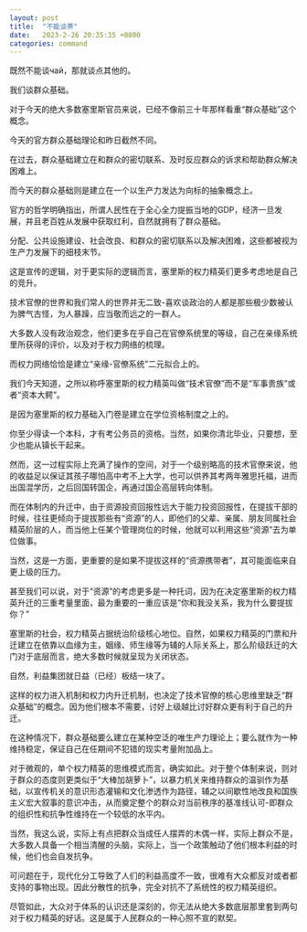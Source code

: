 ```yaml
---
layout: post
title:  "不能谈茶"
date:   2023-2-26 20:35:35 +0800
categories: command
---
```


既然不能谈чай，那就谈点其他的。

我们谈群众基础。

对于今天的绝大多数塞里斯官员来说，已经不像前三十年那样看重“群众基础”这个概念。

今天的官方群众基础理论和昨日截然不同。

在过去，群众基础建立在和群众的密切联系、及时反应群众的诉求和帮助群众解决困难上。

而今天的群众基础则是建立在一个以生产力发达为向标的抽象概念上。

官方的哲学明确指出，所谓人民性在于全心全力提振当地的GDP，经济一旦发展，并且老百姓从发展中获取红利，自然就拥有了群众基础。

分配、公共设施建设、社会改良、和群众的密切联系以及解决困难，这些都被视为生产力发展下的细枝末节。

这是宣传的逻辑，对于更实际的逻辑而言，塞里斯的权力精英们更多考虑地是自己的竞升。

技术官僚的世界和我们常人的世界并无二致-喜欢谈政治的人都是那些极少数被认为脾气古怪，为人暴躁，应当敬而远之的一群人。

大多数人没有政治观念，他们更多在乎自己在官僚系统里的等级，自己在亲缘系统里所获得的评价，以及对于权力网络的梳理。

而权力网络恰恰是建立“亲缘-官僚系统”二元拟合上的。

我们今天知道，之所以称呼塞里斯的权力精英叫做“技术官僚”而不是“军事贵族”或者“资本大鳄”。

是因为塞里斯的权力基础入门卷是建立在学位资格制度之上的。

你至少得读一个本科，才有考公务员的资格。当然，如果你清北毕业，只要想，至少也能从镇长干起来。

然而，这一过程实际上充满了操作的空间，对于一个级别略高的技术官僚来说，他的收益足以保证其孩子哪怕高中考不上大学，也可以供养其考两年雅思托福，进而出国混学历，之后回国转国企，再通过国企高层转向体制。

而在体制内的升迁中，由于资源投资回报性远大于能力投资回报性，在提拔干部的时候，往往更倾向于提拔那些有“资源”的人，即他们的父辈、亲属、朋友同属社会精英阶层的人，而当他上任某个管理岗位的时候，他就可以利用这些“资源”去为单位做事。

当然，这是一方面，更重要的是如果不提拔这样的“资源携带者”，其可能面临来自更上级的压力。

甚至我们可以说，对于“资源”的考虑更多是一种托词，因为在决定塞里斯的权力精英升迁的三重考量里面，最为重要的一重应该是“你和我没关系，我为什么要提拔你？”

塞里斯的社会，权力精英占据统治阶级核心地位。自然，如果权力精英的门票和升迁建立在依靠以血缘为主，姻缘、师生缘等为辅的人际关系上，那么阶级跃迁的大门对于底层而言，绝大多数时候就呈现为关闭状态。

自然，利益集团就日益（已经）板结一块了。

这样的权力进入机制和权力内升迁机制，也决定了技术官僚的核心思维里缺乏“群众基础”的概念。因为他们根本不需要，讨好上级越比讨好群众更有利于自己的升迁。

在这种情况下，群众基础要么建立在某种空泛的唯生产力理论上；要么就作为一种维持稳定，保证自己在任期间不犯错的现实考量附加品上。

对于微观的，单个权力精英的思维模式而言，确实如此。对于整个体制来说，则对于群众的态度则更类似于“大棒加胡萝卜”，以暴力机关来维持群众的温驯作为基础，以宣传机关的意识形态灌输和文化渗透作为路径，辅之以间歇性地改良和国族主义宏大叙事的意识冲击，从而奠定整个的群众对当前秩序的基准线认可-即群众的组织性和抗争性维持在一个较低的水平内。

当然，我这么说，实际上有点把群众当成任人摆弄的木偶一样，实际上群众不是，大多数人具备一个相当清醒的头脑，实际上，当一个政策触动了他们根本利益的时候，他们也会自发抗争。

可问题在于，现代化分工导致了人们的利益高度不一致，很难有大众都反对或者都支持的事物出现。因此分散性的抗争，完全对抗不了系统性的权力精英组织。

尽管如此，大众对于体系的认识还是深刻的，你无法从绝大多数底层那里套到两句对于权力精英的好话。这是属于人民群众的一种心照不宣的默契。